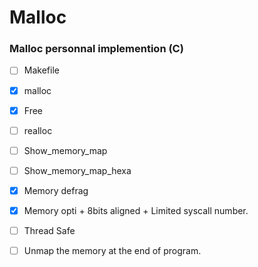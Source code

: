 # Malloc

### Malloc personnal implemention (C)

- [ ] Makefile

- [x] malloc
- [x] Free
- [ ] realloc
- [ ] Show_memory_map

- [ ] Show_memory_map_hexa
- [x] Memory defrag
- [x] Memory opti + 8bits aligned + Limited syscall number.
- [ ] Thread Safe
- [ ] Unmap the memory at the end of program.
